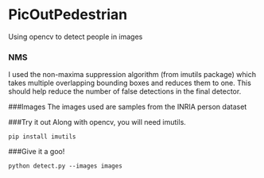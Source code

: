 # PicOutPedestrian
Using opencv to detect people in images

### NMS
I used the non-maxima suppression algorithm (from imutils package) which takes multiple overlapping bounding boxes and reduces them to one. This should help reduce the number of false detections in the final detector.

###Images
The images used are samples from the INRIA person dataset

###Try it out
Along with opencv, you will need imutils.

`pip install imutils`

###Give it a goo!

`python detect.py --images images`

